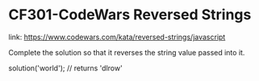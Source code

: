 # CF301-CodeWars Reversed Strings

link: https://www.codewars.com/kata/reversed-strings/javascript

Complete the solution so that it reverses the string value passed into it.

solution('world'); // returns 'dlrow'
